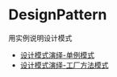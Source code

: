 # DesignPattern
用实例说明设计模式

+ [设计模式演绎-单例模式](https://www.lefer.cn/posts/33129/)
+ [设计模式演绎-工厂方法模式](https://www.lefer.cn/posts/10448/)